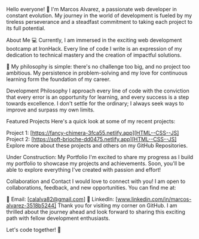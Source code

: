 

Hello everyone! 👋
I'm Marcos Alvarez, a passionate web developer in constant evolution. My journey in the world of development is fueled by my tireless perseverance and a steadfast commitment to taking each project to its full potential.

About Me
💻 Currently, I am immersed in the exciting web development bootcamp at IronHack. Every line of code I write is an expression of my dedication to technical mastery and the creation of impactful solutions.

🚀 My philosophy is simple: there's no challenge too big, and no project too ambitious. My persistence in problem-solving and my love for continuous learning form the foundation of my career.

Development Philosophy
I approach every line of code with the conviction that every error is an opportunity for learning, and every success is a step towards excellence. I don't settle for the ordinary; I always seek ways to improve and surpass my own limits.

Featured Projects
Here's a quick look at some of my recent projects:

Project 1: [https://fancy-chimera-3fca55.netlify.app][HTML--CSS--JS]
Project 2: [https://soft-brioche-dd0475.netlify.app][HTML--CSS--JS]
Explore more about these projects and others on my GitHub Repositories.

Under Construction: My Portfolio
I'm excited to share my progress as I build my portfolio to showcase my projects and achievements. Soon, you'll be able to explore everything I've created with passion and effort!

Collaboration and Contact
I would love to connect with you! I am open to collaborations, feedback, and new opportunities. You can find me at:

📧 Email: [calalva82@gmail.com]
💼 LinkedIn: [www.linkedin.com/in/marcos-alvarez-3518b5244]
Thank you for visiting my corner on GitHub. I am thrilled about the journey ahead and look forward to sharing this exciting path with fellow development enthusiasts.

Let's code together! 🚀
<!--
**marcosAlvarezCalabria/marcosAlvarezCalabria** is a ✨ _special_ ✨ repository because its `README.md` (this file) appears on your GitHub profile.

Here are some ideas to get you started:

- 🔭 I’m currently working on ...
- 🌱 I’m currently learning ...
- 👯 I’m looking to collaborate on ...
- 🤔 I’m looking for help with ...
- 💬 Ask me about ...
- 📫 How to reach me: ...
- 😄 Pronouns: ...
- ⚡ Fun fact: ...
-->
